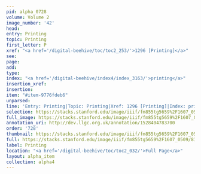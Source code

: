 ```yaml
---
pid: alpha_0728
volume: Volume 2
image_number: '42'
head: 
entry: Printing
topic: Printing
first_letter: P
xref: "<a href='/digital-beehive/toc/toc2_253/'>1296 [Printing]</a>"
see: 
page: 
add: 
type: 
index: "<a href='/digital-beehive/index4/index_3163/'>printing</a>"
insertion_xref: 
insertion: 
item: "#item-9776fdeb6"
unparsed: 
line: 'Entry: Printing|Topic: Printing|Xref: 1296 [Printing]|Index: printing|#item-9776fdeb6'
selection: https://stacks.stanford.edu/image/iiif/fm855tg5659%2F1607_0509/811,4286,2978,396/full/0/default.jpg
full_image: https://stacks.stanford.edu/image/iiif/fm855tg5659%2F1607_0509/full/full/0/default.jpg
annotation_uri: http://dev.llgc.org.uk/annotation/1528404783700
order: '728'
thumbnail: https://stacks.stanford.edu/image/iiif/fm855tg5659%2F1607_0509/811,4286,600,180/250,/0/default.jpg
full: https://stacks.stanford.edu/image/iiif/fm855tg5659%2F1607_0509/811,4286,2978,396/full/0/default.jpg
label: Printing
location: "<a href='/digital-beehive/toc/toc2_032/'>Full Page</a>"
layout: alpha_item
collection: alpha4
---
```

